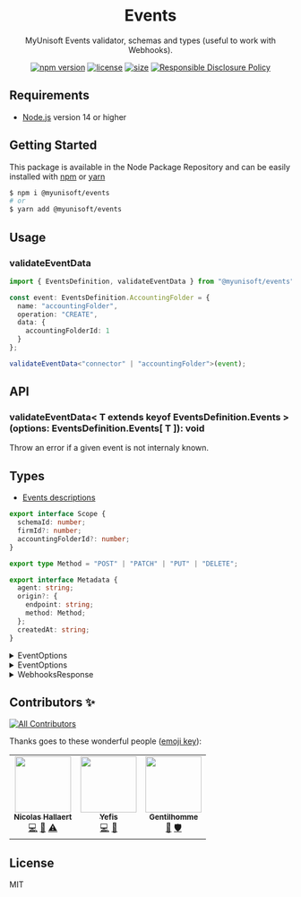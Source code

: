 <p align="center"><h1 align="center">
  Events
</h1>

<p align="center">
  MyUnisoft Events validator, schemas and types (useful to work with Webhooks).
</p>

<p align="center">
    <a href="https://github.com/MyUnisoft/events"><img src="https://img.shields.io/github/package-json/v/MyUnisoft/events?style=flat-square" alt="npm version"></a>
    <a href="https://github.com/MyUnisoft/events"><img src="https://img.shields.io/github/license/MyUnisoft/events?style=flat-square" alt="license"></a>
    <a href="https://github.com/MyUnisoft/events"><img src="https://img.shields.io/github/languages/code-size/MyUnisoft/events?style=flat-square" alt="size"></a>
    <a href="./SECURITY.md"><img src="https://img.shields.io/badge/Security-Responsible%20Disclosure-yellow.svg?style=flat-square" alt="Responsible Disclosure Policy" /></a>
</p>

## Requirements
- [Node.js](https://nodejs.org/en/) version 14 or higher

## Getting Started

This package is available in the Node Package Repository and can be easily installed with [npm](https://doc.npmjs.com/getting-started/what-is-npm) or [yarn](https://yarnpkg.com)

```bash
$ npm i @myunisoft/events
# or
$ yarn add @myunisoft/events
```

## Usage

### validateEventData

```ts
import { EventsDefinition, validateEventData } from "@myunisoft/events";

const event: EventsDefinition.AccountingFolder = {
  name: "accountingFolder",
  operation: "CREATE",
  data: {
    accountingFolderId: 1
  }
};

validateEventData<"connector" | "accountingFolder">(event);
```

## API

### validateEventData< T extends keyof EventsDefinition.Events >(options: EventsDefinition.Events[ T ]): void
Throw an error if a given event is not internaly known.

## Types

- [Events descriptions](./docs/events.md)

```ts
export interface Scope {
  schemaId: number;
  firmId?: number;
  accountingFolderId?: number;
}

export type Method = "POST" | "PATCH" | "PUT" | "DELETE";

export interface Metadata {
  agent: string;
  origin?: {
    endpoint: string;
    method: Method;
  };
  createdAt: string;
}
```

<details><summary>EventOptions</summary>

```ts
export type EventOptions<K extends keyof EventsDefinition.Events> = {
  scope: Scope;
  metadata: Metadata;
} & EventsDefinition.Events[K];

const event: EventOptions<"connector"> = {
  name: "connector",
  operation: "CREATE",
  scope: {
    schemaId: 1
  },
  metadata: {
    agent: "Node",
    createdAt: Date.now().toLocaleString()
  },
  data: {
    connectorId: 1
  }
}
```

</details>

<details><summary>EventOptions</summary>

```ts
type TupleToObject<T extends readonly any[],
  M extends Record<Exclude<keyof T, keyof any[]>, PropertyKey>> =
  { [K in Exclude<keyof T, keyof any[]> as M[K]]: T[K] };

export type EventsOptions<T extends (keyof EventsDefinition.Events)[] = (keyof EventsDefinition.Events)[]> = TupleToObject<[
  ...(EventOptions<T[number]>)[]
], []>;

const events: EventsOptions<["connector", "accountingFolder"]> = [
  {
    name: "connector",
    operation: "CREATE",
    data: {
      connectorId: 1
    },
    scope: {
      schemaId: 1
    },
    metadata: {
      agent: "Node",
      createdAt: Date.now().toLocaleString()
    }
  },
  {
    name: "accountingFolder",
    operation: "CREATE",
    data: {
      accountingFolderId: 1
    },
    scope: {
      schemaId: 1
    },
    metadata: {
      agent: "Windev",
      createdAt: Date.now().toLocaleString()
    }
  }
];

const event: EventsOptions<["connector", "accountingFolder"]> = {
  name: "connector",
  operation: "CREATE",
  data: {
    connectorId: 1
  },
  scope: {
    schemaId: 1
  },
  metadata: {
    agent: "Node",
    createdAt: Date.now().toLocaleString()
  }
}
```
</details>

<details><summary>WebhooksResponse</summary>

```ts
type WebhookResponse<K extends keyof EventsDefinition.Events> = {
  scope: Scope;
  webhookId: string;
  createdAt: number;
} & EventsDefinition.Events[K];

export type WebhooksResponse<T extends (keyof EventsDefinition.Events)[] = (keyof EventsDefinition.Events)[]> = [
  ...(WebhookResponse<T[number]>)[]
];

const response: WebhooksResponse<["connector", "accountingFolder"]> = [
  {
    name: "connector",
    operation: "CREATE",
    data: {
      connectorId: 1
    },
    scope: {
      schemaId: 1
    },
    webhookId: 1,
    createdAt: Date.now().toLocaleString()
  },
  {
    name: "accountingFolder",
    operation: "CREATE",
    data: {
      accountingFolderId: 1
    },
    scope: {
      schemaId: 1
    },
    webhookId: 2,
    createdAt: Date.now().toLocaleString()
  },
];
```
</details>

## Contributors ✨

<!-- ALL-CONTRIBUTORS-BADGE:START - Do not remove or modify this section -->
[![All Contributors](https://img.shields.io/badge/all_contributors-3-orange.svg?style=flat-square)](#contributors-)
<!-- ALL-CONTRIBUTORS-BADGE:END -->

Thanks goes to these wonderful people ([emoji key](https://allcontributors.org/docs/en/emoji-key)):

<!-- ALL-CONTRIBUTORS-LIST:START - Do not remove or modify this section -->
<!-- prettier-ignore-start -->
<!-- markdownlint-disable -->
<table>
  <tr>
    <td align="center"><a href="https://www.linkedin.com/in/nicolas-hallaert/"><img src="https://avatars.githubusercontent.com/u/39910164?v=4?s=100" width="100px;" alt=""/><br /><sub><b>Nicolas Hallaert</b></sub></a><br /><a href="https://github.com/MyUnisoft/events/commits?author=Rossb0b" title="Code">💻</a> <a href="https://github.com/MyUnisoft/events/commits?author=Rossb0b" title="Documentation">📖</a> <a href="https://github.com/MyUnisoft/events/commits?author=Rossb0b" title="Tests">⚠️</a></td>
    <td align="center"><a href="http://sofiand.github.io/portfolio-client/"><img src="https://avatars.githubusercontent.com/u/39944043?v=4?s=100" width="100px;" alt=""/><br /><sub><b>Yefis</b></sub></a><br /><a href="https://github.com/MyUnisoft/events/commits?author=SofianD" title="Code">💻</a> <a href="https://github.com/MyUnisoft/events/commits?author=SofianD" title="Documentation">📖</a></td>
    <td align="center"><a href="https://www.linkedin.com/in/thomas-gentilhomme/"><img src="https://avatars.githubusercontent.com/u/4438263?v=4?s=100" width="100px;" alt=""/><br /><sub><b>Gentilhomme</b></sub></a><br /><a href="https://github.com/MyUnisoft/events/commits?author=fraxken" title="Documentation">📖</a> <a href="#security-fraxken" title="Security">🛡️</a></td>
  </tr>
</table>

<!-- markdownlint-restore -->
<!-- prettier-ignore-end -->

<!-- ALL-CONTRIBUTORS-LIST:END -->

## License
MIT
